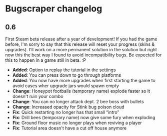# Bugscraper changelog
## 0.6
First Steam beta release after a year of development! If you had the game before, I'm sorry to say that this release will reset your progress (skins & upgrades). I'll work on a more permanent solution in the solution but right now this the best way I found to avoid incompatibility bugs. Be expected for this to happen in a game still in beta. :P

- **Added**: Option to replay the tutorial in the settings  
- **Added**: You can press down to go through platforms
- **Added**: You now have more upgrades when first starting the game to avoid cases wher upgrade jars would spawn empty 
- **Change**: Honeypot footballs (temporary name) explode faster so it doesn't ruin your combo
- **Change**: You can no longer attack dept. 2 bee boss with bullets
- **Change**: Increased opacity for Stink bug poison cloud
- **Fix**: Quick restarting no longer has that small “intro”
- **Fix**: Drill bees (temporary name) now give some fury when exploding
- **Fix**: Ground floor music no longer plays when reviving a player 
- **Fix**: Tutorial area doesn't have a cut off house anymore